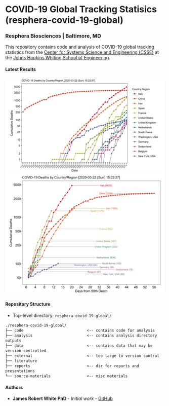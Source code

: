 # COVID-19 Global Tracking Statisics (resphera-covid-19-global)
### Resphera Biosciences | Baltimore, MD
This repository contains code and analysis of COVID-19 global tracking statistics from the [Center for Systems Science and Engineering (CSSE)](https://systems.jhu.edu/) at the [Johns Hopkins Whiting School of Engineering](https://engineering.jhu.edu/).

#### Latest Results
![Alt text align="left"](./analysis/A01-tracking-stats-jhu/covid-19.cumulative-deaths-by-date-log10.png?raw=true)
![Alt text align="left"](./analysis/A01-tracking-stats-jhu/covid-19.cumulative-deaths-from-50th-death-log10.png?raw=true)

#### Repository Structure
* Top-level directory: `resphera-covid-19-global/`
```
./resphera-covid-19-global/
├── code                            <-- contains code for analysis
├── analysis                        <-- contains analysis directory outputs
├── data                            <-- contains data that may be version controlled
├── external                        <-- too large to version control
├── literature
├── reports                         <-- dir for reports and presentations
└── source-materials                <-- misc materials
```

#### Authors

* **James Robert White PhD** - *Initial work* - [GitHub](https://github.com/resphera-jrwhite)
